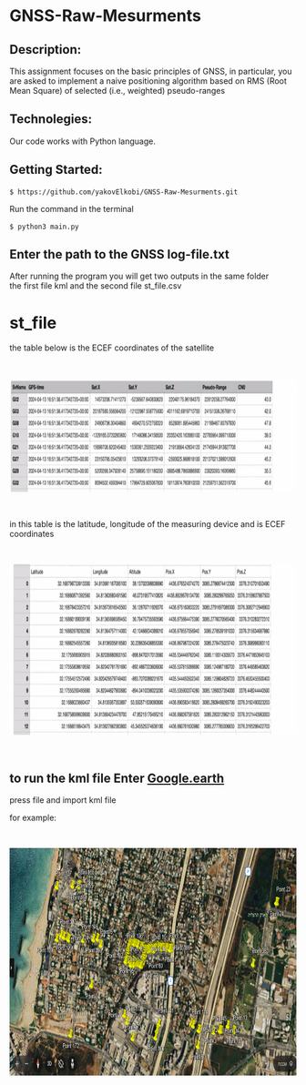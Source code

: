 # GNSS-Raw-Mesurments
## Description:
This assignment focuses on the basic principles of GNSS, in particular, you are asked to implement a naive positioning algorithm based on RMS (Root Mean Square) of selected (i.e., weighted) pseudo-ranges
## Technolegies:
Our code works with Python language.
## Getting Started:
```
$ https://github.com/yakovElkobi/GNSS-Raw-Mesurments.git
```
Run the command in the terminal
```
$ python3 main.py
```
## Enter the path to the GNSS log-file.txt

After running the program you will get two outputs in the same folder <br>
the first file kml and the second file st_file.csv <br>

# st_file 

the table below is the ECEF coordinates of the satellite

<p>&nbsp;</p>
<p align="center">
 <img width="800" height="200" src = https://github.com/yakovElkobi/GNSS-Raw-Mesurments/blob/main/photos/WhatsApp%20Image%202024-05-21%20at%2000.25.34.jpeg
   </p>
<p>&nbsp;</p>

in this table is the latitude, longitude of the measuring device and is ECEF coordinates
<p>&nbsp;</p>
<p align="center">
 <img width="800" height="300" src = https://github.com/yakovElkobi/GNSS-Raw-Mesurments/blob/main/photos/WhatsApp%20Image%202024-05-21%20at%2000.26.09.jpeg 
   </p>
<p>&nbsp;</p>

## to run the kml file Enter [Google.earth](https://earth.google.com/)
press file and import kml file

for example:

<p>&nbsp;</p>
<p align="center">
 <img width="800" height="400" src = https://github.com/yakovElkobi/GNSS-Raw-Mesurments/blob/main/photos/Screenshot%202024-05-21%20010021.png
  </p>
<p>&nbsp;</p>
